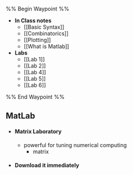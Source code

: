 
%% Begin Waypoint %%
- **In Class notes**
	- [[Basic Syntax]]
	- [[Combinatorics]]
	- [[Plotting]]
	- [[What is Matlab]]
- **Labs**
	- [[Lab 1]]
	- [[Lab 2]]
	- [[Lab 4]]
	- [[Lab 5]]
	- [[Lab 6]]

%% End Waypoint %%

## MatLab
- #### Matrix Laboratory
	- powerful for tuning numerical computing
		- matrix
- #### Download it immediately 